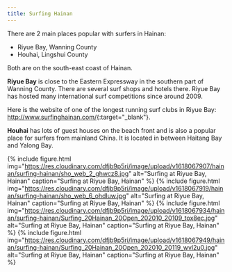 ```yaml
---
title: Surfing Hainan
---
```


There are 2 main places popular with surfers in Hainan:

- Riyue Bay, Wanning County
- Houhai, Lingshui County

Both are on the south-east coast of Hainan.

**Riyue Bay** is close to the Eastern Expressway in the southern part of Wanning County. There are several surf shops and hotels there. Riyue Bay has hosted many international surf competitions since around 2009.

Here is the website of one of the longest running surf clubs in Riyue Bay: <http://www.surfinghainan.com/>{:target="_blank"}.

**Houhai** has lots of guest houses on the beach front and is also a popular place for surfers from mainland China. It is located in between Haitang Bay and Yalong Bay.

{% include figure.html img="https://res.cloudinary.com/dfjb9p5ri/image/upload/v1618067907/hainan/surfing-hainan/sho_web_2_ghwcz8.jpg"
alt="Surfing at Riyue Bay, Hainan" caption="Surfing at Riyue Bay, Hainan" %}
{% include figure.html img="https://res.cloudinary.com/dfjb9p5ri/image/upload/v1618067919/hainan/surfing-hainan/sho_web_6_ohdluw.jpg"
alt="Surfing at Riyue Bay, Hainan" caption="Surfing at Riyue Bay, Hainan" %}
{% include figure.html img="https://res.cloudinary.com/dfjb9p5ri/image/upload/v1618067934/hainan/surfing-hainan/Surfing_20Hainan_20Open_202010_20109_tox8ec.jpg"
alt="Surfing at Riyue Bay, Hainan" caption="Surfing at Riyue Bay, Hainan" %}
{% include figure.html img="https://res.cloudinary.com/dfjb9p5ri/image/upload/v1618067949/hainan/surfing-hainan/Surfing_20Hainan_20Open_202010_20119_wvl2u0.jpg"
alt="Surfing at Riyue Bay, Hainan" caption="Surfing at Riyue Bay, Hainan" %}